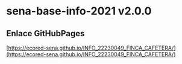 # **sena-base-info-2021 v2.0.0**

## **Enlace GitHubPages**

[https://ecored-sena.github.io/INFO_22230049_FINCA_CAFETERA/](https://ecored-sena.github.io/INFO_22230049_FINCA_CAFETERA/)

#
